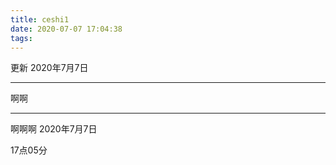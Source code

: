 ```yaml
---
title: ceshi1
date: 2020-07-07 17:04:38
tags:
---
```


更新 2020年7月7日
___
啊啊

--------
啊啊啊
2020年7月7日

17点05分